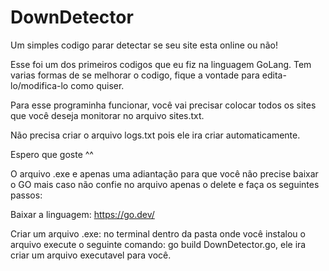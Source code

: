 # DownDetector
Um simples codigo parar detectar se seu site esta online ou não!

Esse foi um dos primeiros codigos que eu fiz na linguagem GoLang. Tem varias formas de se melhorar o codigo, fique a vontade para edita-lo/modifica-lo como quiser.

Para esse programinha funcionar, você vai precisar colocar todos os sites que você deseja monitorar no arquivo sites.txt.

Não precisa criar o arquivo logs.txt pois ele ira criar automaticamente.

Espero que goste ^^

O arquivo .exe e apenas uma adiantação para que você não precise baixar o GO mais caso não confie no arquivo apenas o delete e faça os seguintes passos:

Baixar a linguagem: https://go.dev/

Criar um arquivo .exe: no terminal dentro da pasta onde você instalou o arquivo execute o seguinte comando: go build DownDetector.go, ele ira criar um arquivo executavel para você.
